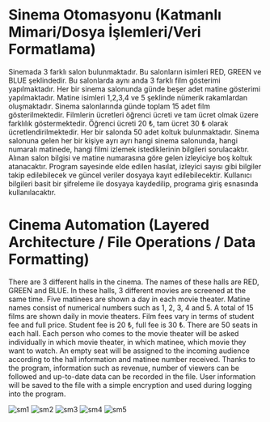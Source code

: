 # Sinema Otomasyonu (Katmanlı Mimari/Dosya İşlemleri/Veri Formatlama)
 
Sinemada 3 farklı salon bulunmaktadır. Bu salonların isimleri RED, GREEN ve BLUE şeklindedir. Bu salonlarda aynı anda 3 farklı film gösterimi yapılmaktadır.
Her bir sinema salonunda günde beşer adet matine gösterimi yapılmaktadır. Matine isimleri 1,2,3,4 ve 5 şeklinde nümerik rakamlardan oluşmaktadır. Sinema salonlarında günde toplam 15 adet film gösterilmektedir.
Filmlerin ücretleri öğrenci ücreti ve tam ücret olmak üzere farklılık göstermektedir. Öğrenci ücreti 20 ₺, tam ücret 30 ₺ olarak ücretlendirilmektedir.
Her bir salonda 50 adet koltuk bulunmaktadır.
Sinema salonuna gelen her bir kişiye ayrı ayrı hangi sinema salonunda, hangi numaralı matinede, hangi filmi izlemek istediklerinin bilgileri sorulacaktır.
Alınan salon bilgisi ve matine numarasına göre gelen izleyiciye boş koltuk atanacaktır.
Program sayesinde elde edilen hasılat, izleyici sayısı gibi bilgiler takip edilebilecek ve güncel veriler dosyaya kayıt edilebilecektir.
Kullanıcı bilgileri basit bir şifreleme ile dosyaya kaydedilip, programa giriş esnasında kullanılacaktır.

# Cinema Automation (Layered Architecture / File Operations / Data Formatting)
 
There are 3 different halls in the cinema. The names of these halls are RED, GREEN and BLUE. In these halls, 3 different movies are screened at the same time.
Five matinees are shown a day in each movie theater. Matine names consist of numerical numbers such as 1, 2, 3, 4 and 5. A total of 15 films are shown daily in movie theaters.
Film fees vary in terms of student fee and full price. Student fee is 20 ₺, full fee is 30 ₺.
There are 50 seats in each hall.
Each person who comes to the movie theater will be asked individually in which movie theater, in which matinee, which movie they want to watch.
An empty seat will be assigned to the incoming audience according to the hall information and matinee number received.
Thanks to the program, information such as revenue, number of viewers can be followed and up-to-date data can be recorded in the file.
User information will be saved to the file with a simple encryption and used during logging into the program.


![sm1](https://user-images.githubusercontent.com/77399565/119197532-8edf7c00-ba90-11eb-809e-f4cd997acdea.png)
![sm2](https://user-images.githubusercontent.com/77399565/119197545-9868e400-ba90-11eb-8ad2-e28927f2a70f.png)
![sm3](https://user-images.githubusercontent.com/77399565/119197559-a0c11f00-ba90-11eb-9efd-f570f091031a.png)
![sm4](https://user-images.githubusercontent.com/77399565/119197577-a9b1f080-ba90-11eb-8eb7-f6ce4ee1da19.png)
![sm5](https://user-images.githubusercontent.com/77399565/119197592-afa7d180-ba90-11eb-885f-ec4f5f34b5df.png)

